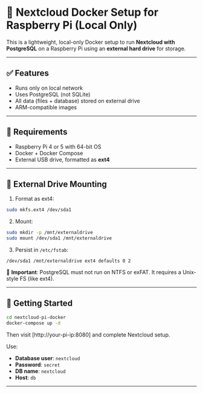 # 🧊 Nextcloud Docker Setup for Raspberry Pi (Local Only)

This is a lightweight, local-only Docker setup to run **Nextcloud with PostgreSQL** on a Raspberry Pi using an **external hard drive** for storage.

---

## ✅ Features

- Runs only on local network
- Uses PostgreSQL (not SQLite)
- All data (files + database) stored on external drive
- ARM-compatible images

---

## 🧰 Requirements

- Raspberry Pi 4 or 5 with 64-bit OS
- Docker + Docker Compose
- External USB drive, formatted as **ext4**

---

## 📁 External Drive Mounting

1. Format as ext4:
```bash
sudo mkfs.ext4 /dev/sda1
```

2. Mount:
```bash
sudo mkdir -p /mnt/externaldrive
sudo mount /dev/sda1 /mnt/externaldrive
```

3. Persist in `/etc/fstab`:
```
/dev/sda1 /mnt/externaldrive ext4 defaults 0 2
```

🚨 **Important**: PostgreSQL must not run on NTFS or exFAT. It requires a Unix-style FS (like ext4).

---

## 🚀 Getting Started

```bash
cd nextcloud-pi-docker
docker-compose up -d
```

Then visit [http://your-pi-ip:8080] and complete Nextcloud setup.

Use:
- **Database user**: `nextcloud`
- **Password**: `secret`
- **DB name**: `nextcloud`
- **Host**: `db`

---
